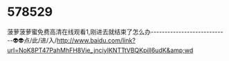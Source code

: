 # 578529
菠萝菠萝蜜免费高清在线观看1,刚进去就结束了怎么办----------------------------👽👽点/此/进/入/http://www.baidu.com/link?url=NoK8PT47PahMhFH8Vie_jnciyIKNTTtVBQKpill6udK&amp;wd
